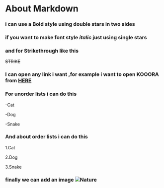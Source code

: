 # About Markdown 

### i can use a **Bold** style using double stars in two sides

### if you want to make font style *italic* just using single stars 

### and for Strikethrough like this 
~~STRIKE~~

### I can open any link i want ,for example i want to open KOOORA from [HERE](https://www.kooora.com/)

### For unorder lists i can do this 
-Cat

-Dog

-Snake

### And about order lists i can do this
1.Cat

2.Dog

3.Snake

### finally we can add an image ![Nature](https://www.saugatrajsigdel.com.np/wp-content/uploads/2019/06/waterfall-img.jpg)



